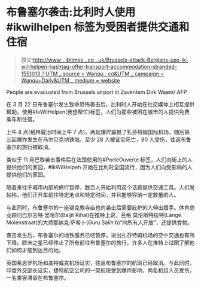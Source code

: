 # 布鲁塞尔袭击:比利时人使用#ikwilhelpen 标签为受困者提供交通和住宿

> 原文:[http://www . ibtimes . co . uk/Brussels-attack-Belgians-use-ik-wil-helpen-hashtag-offer-transport-accommodation-stranded-1551013？UTM _ source = Wanqu . co&UTM _ campaign = Wanqu+Daily&UTM _ medium = website](http://www.ibtimes.co.uk/brussels-attack-belgians-use-ik-wil-helpen-hashtag-offer-transport-accomodation-stranded-1551013?utm_source=wanqu.co&utm_campaign=Wanqu+Daily&utm_medium=website)



People are evacuated from Brussels airport in Zaventem Dirk Waem/ AFP



在 3 月 22 日布鲁塞尔发生致命恐怖袭击后，比利时人开始在社交媒体上相互提供帮助。使用#IkWilHelpen(我想帮忙)标签，人们为那些被困在城市的人提供免费乘车和住宿。

上午 8 点(格林威治时间上午 7 点)，两起爆炸震撼了扎芬特姆国际机场，随后第三起爆炸发生在马尔贝克地铁站。至少 28 人被证实死亡，90 人受伤，往返布鲁塞尔的旅行被取消。

类似于 11 月巴黎袭击事件后在法国使用的#PorteOuverte 标签，人们向街上的人提供他们的家园，#IkWilHelpen 开始在比利时全国流行，因为人们向受影响的人提供他们的家园。

随着来往于城市内部的旅行暂停，数百人开始利用这个话题提供交通工具。人们发帖称，他们正开车前往特定地点和特定时间，并且能够容纳一定数量的人。

与此同时，布鲁塞尔的一座锡克教寺庙也向袭击后需要庇护的人伸出援手。体育商业顾问巴尔吉特·里哈尔(Baljit Rihal)在推特上说，兰格·莫伦斯特拉特(Lange Molenstraat)的大师那纳克·萨希卜(Guru Salih b)“向所有人开放”，还提供食物。

袭击发生后，布鲁塞尔的地铁服务已经暂停，进出扎芬特姆机场的空中交通也有所下降。欧洲之星已经停止了所有前往布鲁塞尔的旅行，许多人在推特上试图了解他们如何才能到达目的地。

英国希思罗机场和盖特威克机场证实，往返布鲁塞尔的航班已经取消。与此同时，印度外交部长证实，捷特航空公司的一架航班受到爆炸影响，两名机组人员受伤，一名乘客滞留在布鲁塞尔。